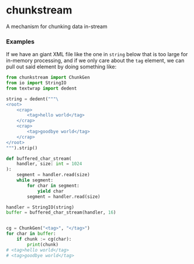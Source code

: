 # chunkstream
A mechanism for chunking data in-stream

### Examples
If we have an giant XML file like the one in `string` below
that is too large for in-memory processing, and if we only
care about the `tag` element, we can pull out said element
by doing something like:

```python
from chunkstream import ChunkGen
from io import StringIO
from textwrap import dedent

string = dedent("""\
<root>
    <crap>
        <tag>hello world</tag>
    </crap>
    <crap>
        <tag>goodbye world</tag>
    </crap>
</root>
""").strip()

def buffered_char_stream(
    handler, size: int = 1024
):
    segment = handler.read(size)
    while segment:
        for char in segment:
            yield char
        segment = handler.read(size)

handler = StringIO(string)
buffer = buffered_char_stream(handler, 16)


cg = ChunkGen("<tag>", "</tag>")
for char in buffer:
    if chunk := cg(char):
        print(chunk)
# <tag>hello world</tag>
# <tag>goodbye world</tag>
```
